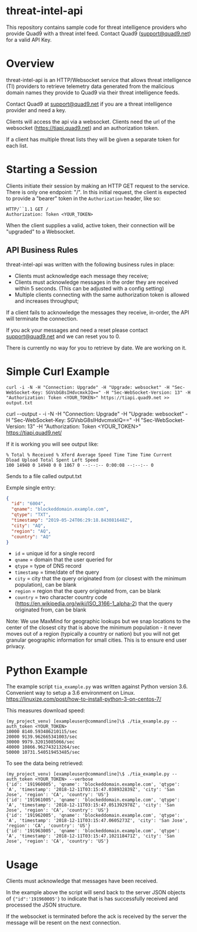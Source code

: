 # threat-intel-api

This repository contains sample code for threat intelligence providers who provide Quad9 with a threat intel feed. Contact Quad9 (support@quad9.net) for a valid API Key.

# Overview

threat-intel-api is an HTTP/Websocket service that allows threat intelligence (TI) providers to retrieve telemetry data generated from the malicious domain names they provide to Quad9 via their threat intelligence feeds.

Contact Quad9 at support@quad9.net if you are a threat intelligence provider and need a key.

Clients will access the api via a websocket.
Clients need the url of the websocket (https://tiapi.quad9.net) and an authorization token.

If a client has multiple threat lists they will be given a separate token for each list.

# Starting a Session

Clients initiate their session by making an HTTP GET request to the service. There is only one endpoint: "/". In this initial request, the client is expected to provide a "bearer" token in the `Authorization` header, like so:

```http
HTTP/``1.1 GET /
Authorization: Token <YOUR_TOKEN>
```

When the client supplies a valid, active token, their connection will be "upgraded" to a Websocket.

## API Business Rules

threat-intel-api was written with the following business rules in place:

- Clients must acknowledge each message they receive;
- Clients must acknowledge messages in the order they are received within 5 seconds. (This can be adjusted with a config setting)
- Multiple clients connecting with the same authorization token is allowed and increases throughput;

If a client fails to acknowledge the messages they receive, in-order, the API will terminate the connection.

If you ack your messages and need a reset please contact support@quad9.net and we can reset you to 0.

There is currently no way for you to retrieve by date. We are working on it.

# Simple Curl Example

```shell
curl -i -N -H "Connection: Upgrade" -H "Upgrade: websocket" -H "Sec-WebSocket-Key: SGVsbG8sIHdvcmxkIQ==" -H "Sec-WebSocket-Version: 13" -H "Authorization: Token <YOUR_TOKEN>" https://tiapi.quad9.net >> output.txt
```

curl --output - -i -N -H "Connection: Upgrade" -H "Upgrade: websocket" -H "Sec-WebSocket-Key: SGVsbG8sIHdvcmxkIQ==" -H "Sec-WebSocket-Version: 13" -H "Authorization: Token <YOUR_TOKEN>" https://tiapi.quad9.net/


If it is working you will see output like:

```shell
% Total % Received % Xferd Average Speed Time Time Time Current
Dload Upload Total Spent Left Speed
100 14940 0 14940 0 0 1867 0 --:--:-- 0:00:08 --:--:-- 0
```

Sends to a file called output.txt

Exmple single entry:

```json
{
  "id": "6004",
  "qname": "blockeddomain.example.com",
  "qtype": "TXT",
  "timestamp": "2019-05-24T06:29:18.843081648Z",
  "city": "AQ",
  "region": "AQ",
  "country": "AQ"
}
```

- `id` = unique id for a single record
- `qname` = domain that the user queried for
- `qtype` = type of DNS record
- `timestamp` = time/date of the query
- `city` = city that the query originated from (or closest with the minimum population), can be blank
- `region` = region that the query originated from, can be blank
- `country` = two character country code (https://en.wikipedia.org/wiki/ISO_3166-1_alpha-2) that the query originated from, can be blank

Note: We use MaxMind for geographic lookups but we snap locations to the center of the closest city that is above the minimum population - it never moves out of a region (typically a country or nation) but you will not get granular geographic information for small cities. This is to ensure end user privacy.

# Python Example

The example script `tia_example.py` was written against Python version 3.6.
Convenient way to setup a 3.6 environment on Linux. https://linuxize.com/post/how-to-install-python-3-on-centos-7/

This measures download speed:

```shell
(my_project_venv) [exampleuser@commandline]\$ ./tia_example.py --auth_token <YOUR_TOKEN>
10000 8140.593486210115/sec
20000 9139.962665341003/sec
30000 9979.32015085066/sec
40000 10866.962743213264/sec
50000 10731.540519453485/sec
```

To see the data being retrieved:

```shell
(my_project_venv) [exampleuser@commandline]\$ ./tia_example.py --auth_token <YOUR_TOKEN> --verbose
{'id': '191960005', 'qname': 'blockeddomain.example.com', 'qtype': 'A', 'timestamp': '2018-12-11T03:15:47.038932839Z', 'city': 'San Jose', 'region': 'CA', 'country': 'US'}
{'id': '191961005', 'qname': 'blockeddomain.example.com', 'qtype': 'A', 'timestamp': '2018-12-11T03:15:47.051392978Z', 'city': 'San Jose', 'region': 'CA', 'country': 'US'}
{'id': '191962005', 'qname': 'blockeddomain.example.com', 'qtype': 'A', 'timestamp': '2018-12-11T03:15:47.0605273Z', 'city': 'San Jose', 'region': 'CA', 'country': 'US'}
{'id': '191963005', 'qname': 'blockeddomain.example.com', 'qtype': 'A', 'timestamp': '2018-12-11T03:15:47.102118471Z', 'city': 'San Jose', 'region': 'CA', 'country': 'US'}
```

# Usage

Clients must acknowledge that messages have been received.

In the example above the script will send back to the server JSON objects of `{"id":'191960005'}` to indicate that is has successfully received and processed the JSON structure.

If the websocket is terminated before the ack is received by the server the message will be resent on the next connection.
